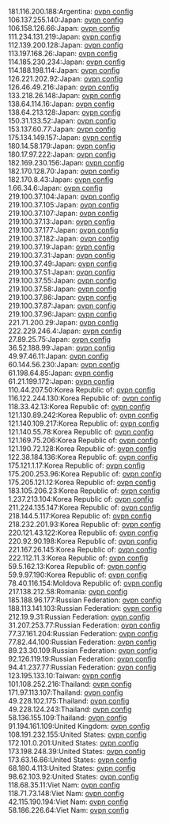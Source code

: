 181.116.200.188:Argentina: [ovpn config](vpn/181_116_200_188.ovpn)  
106.137.255.140:Japan: [ovpn config](vpn/106_137_255_140.ovpn)  
106.158.126.66:Japan: [ovpn config](vpn/106_158_126_66.ovpn)  
111.234.131.219:Japan: [ovpn config](vpn/111_234_131_219.ovpn)  
112.139.200.128:Japan: [ovpn config](vpn/112_139_200_128.ovpn)  
113.197.168.26:Japan: [ovpn config](vpn/113_197_168_26.ovpn)  
114.185.230.234:Japan: [ovpn config](vpn/114_185_230_234.ovpn)  
114.188.198.114:Japan: [ovpn config](vpn/114_188_198_114.ovpn)  
126.221.202.92:Japan: [ovpn config](vpn/126_221_202_92.ovpn)  
126.46.49.216:Japan: [ovpn config](vpn/126_46_49_216.ovpn)  
133.218.26.148:Japan: [ovpn config](vpn/133_218_26_148.ovpn)  
138.64.114.16:Japan: [ovpn config](vpn/138_64_114_16.ovpn)  
138.64.213.128:Japan: [ovpn config](vpn/138_64_213_128.ovpn)  
150.31.133.52:Japan: [ovpn config](vpn/150_31_133_52.ovpn)  
153.137.60.77:Japan: [ovpn config](vpn/153_137_60_77.ovpn)  
175.134.149.157:Japan: [ovpn config](vpn/175_134_149_157.ovpn)  
180.14.58.179:Japan: [ovpn config](vpn/180_14_58_179.ovpn)  
180.17.97.222:Japan: [ovpn config](vpn/180_17_97_222.ovpn)  
182.169.230.156:Japan: [ovpn config](vpn/182_169_230_156.ovpn)  
182.170.128.70:Japan: [ovpn config](vpn/182_170_128_70.ovpn)  
182.170.8.43:Japan: [ovpn config](vpn/182_170_8_43.ovpn)  
1.66.34.6:Japan: [ovpn config](vpn/1_66_34_6.ovpn)  
219.100.37.104:Japan: [ovpn config](vpn/219_100_37_104.ovpn)  
219.100.37.105:Japan: [ovpn config](vpn/219_100_37_105.ovpn)  
219.100.37.107:Japan: [ovpn config](vpn/219_100_37_107.ovpn)  
219.100.37.13:Japan: [ovpn config](vpn/219_100_37_13.ovpn)  
219.100.37.177:Japan: [ovpn config](vpn/219_100_37_177.ovpn)  
219.100.37.182:Japan: [ovpn config](vpn/219_100_37_182.ovpn)  
219.100.37.19:Japan: [ovpn config](vpn/219_100_37_19.ovpn)  
219.100.37.31:Japan: [ovpn config](vpn/219_100_37_31.ovpn)  
219.100.37.49:Japan: [ovpn config](vpn/219_100_37_49.ovpn)  
219.100.37.51:Japan: [ovpn config](vpn/219_100_37_51.ovpn)  
219.100.37.55:Japan: [ovpn config](vpn/219_100_37_55.ovpn)  
219.100.37.58:Japan: [ovpn config](vpn/219_100_37_58.ovpn)  
219.100.37.86:Japan: [ovpn config](vpn/219_100_37_86.ovpn)  
219.100.37.87:Japan: [ovpn config](vpn/219_100_37_87.ovpn)  
219.100.37.96:Japan: [ovpn config](vpn/219_100_37_96.ovpn)  
221.71.200.29:Japan: [ovpn config](vpn/221_71_200_29.ovpn)  
222.229.246.4:Japan: [ovpn config](vpn/222_229_246_4.ovpn)  
27.89.25.75:Japan: [ovpn config](vpn/27_89_25_75.ovpn)  
36.52.188.99:Japan: [ovpn config](vpn/36_52_188_99.ovpn)  
49.97.46.11:Japan: [ovpn config](vpn/49_97_46_11.ovpn)  
60.144.56.230:Japan: [ovpn config](vpn/60_144_56_230.ovpn)  
61.198.64.85:Japan: [ovpn config](vpn/61_198_64_85.ovpn)  
61.21.199.172:Japan: [ovpn config](vpn/61_21_199_172.ovpn)  
110.44.207.50:Korea Republic of: [ovpn config](vpn/110_44_207_50.ovpn)  
116.122.244.130:Korea Republic of: [ovpn config](vpn/116_122_244_130.ovpn)  
118.33.42.13:Korea Republic of: [ovpn config](vpn/118_33_42_13.ovpn)  
121.130.89.242:Korea Republic of: [ovpn config](vpn/121_130_89_242.ovpn)  
121.140.109.217:Korea Republic of: [ovpn config](vpn/121_140_109_217.ovpn)  
121.140.55.78:Korea Republic of: [ovpn config](vpn/121_140_55_78.ovpn)  
121.169.75.206:Korea Republic of: [ovpn config](vpn/121_169_75_206.ovpn)  
121.190.72.128:Korea Republic of: [ovpn config](vpn/121_190_72_128.ovpn)  
122.38.184.136:Korea Republic of: [ovpn config](vpn/122_38_184_136.ovpn)  
175.121.1.17:Korea Republic of: [ovpn config](vpn/175_121_1_17.ovpn)  
175.200.253.96:Korea Republic of: [ovpn config](vpn/175_200_253_96.ovpn)  
175.205.121.12:Korea Republic of: [ovpn config](vpn/175_205_121_12.ovpn)  
183.105.206.23:Korea Republic of: [ovpn config](vpn/183_105_206_23.ovpn)  
1.237.213.104:Korea Republic of: [ovpn config](vpn/1_237_213_104.ovpn)  
211.224.135.147:Korea Republic of: [ovpn config](vpn/211_224_135_147.ovpn)  
218.144.5.117:Korea Republic of: [ovpn config](vpn/218_144_5_117.ovpn)  
218.232.201.93:Korea Republic of: [ovpn config](vpn/218_232_201_93.ovpn)  
220.121.43.122:Korea Republic of: [ovpn config](vpn/220_121_43_122.ovpn)  
220.92.90.198:Korea Republic of: [ovpn config](vpn/220_92_90_198.ovpn)  
221.167.26.145:Korea Republic of: [ovpn config](vpn/221_167_26_145.ovpn)  
222.112.11.3:Korea Republic of: [ovpn config](vpn/222_112_11_3.ovpn)  
59.5.162.13:Korea Republic of: [ovpn config](vpn/59_5_162_13.ovpn)  
59.9.97.190:Korea Republic of: [ovpn config](vpn/59_9_97_190.ovpn)  
78.40.116.154:Moldova Republic of: [ovpn config](vpn/78_40_116_154.ovpn)  
217.138.212.58:Romania: [ovpn config](vpn/217_138_212_58.ovpn)  
185.188.96.177:Russian Federation: [ovpn config](vpn/185_188_96_177.ovpn)  
188.113.141.103:Russian Federation: [ovpn config](vpn/188_113_141_103.ovpn)  
212.19.9.31:Russian Federation: [ovpn config](vpn/212_19_9_31.ovpn)  
31.207.253.77:Russian Federation: [ovpn config](vpn/31_207_253_77.ovpn)  
77.37.161.204:Russian Federation: [ovpn config](vpn/77_37_161_204.ovpn)  
77.82.44.100:Russian Federation: [ovpn config](vpn/77_82_44_100.ovpn)  
89.23.30.109:Russian Federation: [ovpn config](vpn/89_23_30_109.ovpn)  
92.126.119.19:Russian Federation: [ovpn config](vpn/92_126_119_19.ovpn)  
94.41.237.77:Russian Federation: [ovpn config](vpn/94_41_237_77.ovpn)  
123.195.133.10:Taiwan: [ovpn config](vpn/123_195_133_10.ovpn)  
101.108.252.216:Thailand: [ovpn config](vpn/101_108_252_216.ovpn)  
171.97.113.107:Thailand: [ovpn config](vpn/171_97_113_107.ovpn)  
49.228.102.175:Thailand: [ovpn config](vpn/49_228_102_175.ovpn)  
49.228.124.243:Thailand: [ovpn config](vpn/49_228_124_243.ovpn)  
58.136.155.109:Thailand: [ovpn config](vpn/58_136_155_109.ovpn)  
91.194.161.109:United Kingdom: [ovpn config](vpn/91_194_161_109.ovpn)  
108.191.232.155:United States: [ovpn config](vpn/108_191_232_155.ovpn)  
172.101.0.201:United States: [ovpn config](vpn/172_101_0_201.ovpn)  
173.198.248.39:United States: [ovpn config](vpn/173_198_248_39.ovpn)  
173.63.16.66:United States: [ovpn config](vpn/173_63_16_66.ovpn)  
68.180.4.113:United States: [ovpn config](vpn/68_180_4_113.ovpn)  
98.62.103.92:United States: [ovpn config](vpn/98_62_103_92.ovpn)  
118.68.35.11:Viet Nam: [ovpn config](vpn/118_68_35_11.ovpn)  
118.71.73.148:Viet Nam: [ovpn config](vpn/118_71_73_148.ovpn)  
42.115.190.194:Viet Nam: [ovpn config](vpn/42_115_190_194.ovpn)  
58.186.226.64:Viet Nam: [ovpn config](vpn/58_186_226_64.ovpn)  
